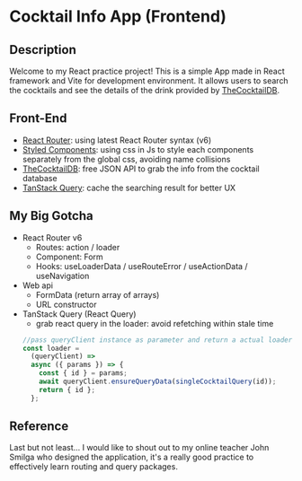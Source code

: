 # Cocktail Info App (Frontend)

## Description

Welcome to my React practice project! This is a simple App made in React framework and Vite for development environment. It allows users to search the cocktails and see the details of the drink provided by [TheCocktailDB](https://www.thecocktaildb.com/).

## Front-End

- [React Router](https://reactrouter.com/en/main): using latest React Router syntax (v6)
- [Styled Components](https://styled-components.com/): using css in Js to style each components separately from the global css, avoiding name collisions
- [TheCocktailDB](https://www.thecocktaildb.com/): free JSON API to grab the info from the cocktail database
- [TanStack Query](https://tanstack.com/): cache the searching result for better UX

## My Big Gotcha

- React Router v6
  - Routes: action / loader
  - Component: Form
  - Hooks: useLoaderData / useRouteError / useActionData / useNavigation
- Web api
  - FormData (return array of arrays)
  - URL constructor
- TanStack Query (React Query)
  - grab react query in the loader: avoid refetching within stale time
  ```js
  //pass queryClient instance as parameter and return a actual loader function in a function
  const loader =
    (queryClient) =>
    async ({ params }) => {
      const { id } = params;
      await queryClient.ensureQueryData(singleCocktailQuery(id));
      return { id };
    };
  ```

## Reference

Last but not least...
I would like to shout out to my online teacher John Smilga who designed the application, it's a really good practice to effectively learn routing and query packages.
